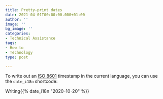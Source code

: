 ```yaml
---
title: Pretty-print dates
date: 2021-04-01T00:00:00.000+01:00
author: ''
image: ''
bg_image: ''
categories:
- Technical Assistance
tags:
- How to
- Technology
type: post

---
```

To write out an [ISO 8601](https://en.wikipedia.org/wiki/ISO_8601) timestamp in the current language, you can use the `date_i18n` shortcode:

Writing{{% date_i18n "2020-10-20" %}}
